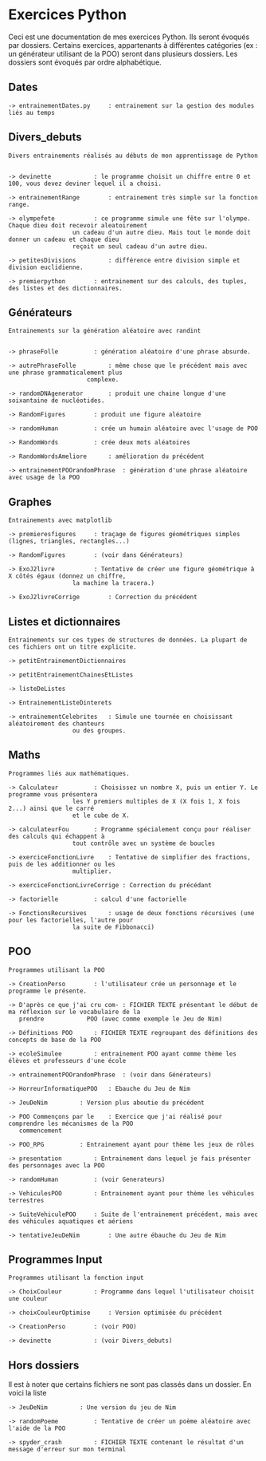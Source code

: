 # Exercices Python

Ceci est une documentation de mes exercices Python. Ils seront évoqués par dossiers. Certains exercices, appartenants à différentes
catégories (ex : un générateur utilisant de la POO) seront dans plusieurs dossiers. Les dossiers sont évoqués par ordre alphabétique.


## Dates

	-> entrainementDates.py 	: entrainement sur la gestion des modules liés au temps


## Divers_debuts

	Divers entrainements réalisés au débuts de mon apprentissage de Python


	-> devinette 			: le programme choisit un chiffre entre 0 et 100, vous devez deviner lequel il a choisi.

	-> entrainementRange 		: entrainement très simple sur la fonction range.

	-> olympefete 			: ce programme simule une fête sur l'olympe. Chaque dieu doit recevoir aleatoirement
 				  	  un cadeau d'un autre dieu. Mais tout le monde doit donner un cadeau et chaque dieu
				  	  reçoit un seul cadeau d'un autre dieu.

	-> petitesDivisions 		: différence entre division simple et division euclidienne.

	-> premierpython 		: entrainement sur des calculs, des tuples, des listes et des dictionnaires.


## Générateurs

	Entrainements sur la génération aléatoire avec randint


	-> phraseFolle 			: génération aléatoire d'une phrase absurde.

	-> autrePhraseFolle 		: même chose que le précédent mais avec une phrase grammaticalement plus
			      	  	  complexe.

	-> randomDNAgenerator 		: produit une chaine longue d'une soixantaine de nucléotides.

	-> RandomFigures 		: produit une figure aléatoire

	-> randomHuman 			: crée un humain aléatoire avec l'usage de POO

	-> RandomWords 			: crée deux mots aléatoires

	-> RandomWordsAmeliore 		: amélioration du précédent

	-> entrainementPOOrandomPhrase 	: génération d'une phrase aléatoire avec usage de la POO


## Graphes

	Entrainements avec matplotlib

	-> premieresfigures		: traçage de figures géométriques simples (lignes, triangles, rectangles...)

	-> RandomFigures		: (voir dans Générateurs)

	-> ExoJ2livre			: Tentative de créer une figure géométrique à X côtés égaux (donnez un chiffre,
					  la machine la tracera.)

	-> ExoJ2livreCorrige		: Correction du précédent


## Listes et dictionnaires

	Entrainements sur ces types de structures de données. La plupart de ces fichiers ont un titre explicite.

	-> petitEntrainementDictionnaires

	-> petitEntrainementChainesEtListes

	-> listeDeListes

	-> EntrainementListeDinterets

	-> entrainementCelebrites	: Simule une tournée en choisissant aléatoirement des chanteurs
					  ou des groupes.


## Maths

	Programmes liés aux mathématiques.

	-> Calculateur			: Choisissez un nombre X, puis un entier Y. Le programme vous présentera
					  les Y premiers multiples de X (X fois 1, X fois 2...) ainsi que le carré
					  et le cube de X.

	-> calculateurFou		: Programme spécialement conçu pour réaliser des calculs qui échappent à
					  tout contrôle avec un système de boucles

	-> exerciceFonctionLivre	: Tentative de simplifier des fractions, puis de les additionner ou les
					  multiplier.

	-> exerciceFonctionLivreCorrige : Correction du précédant

	-> factorielle			: calcul d'une factorielle

	-> FonctionsRecursives		: usage de deux fonctions récursives (une pour les factorielles, l'autre pour
					  la suite de Fibbonacci)

## POO

	Programmes utilisant la POO

	-> CreationPerso		: l'utilisateur crée un personnage et le programme le présente.

	-> D'après ce que j'ai cru com- : FICHIER TEXTE présentant le début de ma réflexion sur le vocabulaire de la
	   prendre			  POO (avec comme exemple le Jeu de Nim)

	-> Définitions POO		: FICHIER TEXTE regroupant des définitions des concepts de base de la POO

	-> ecoleSimulee			: entrainement POO ayant comme thème les élèves et professeurs d'une école

	-> entrainementPOOrandomPhrase	: (voir dans Générateurs)

	-> HorreurInformatiquePOO	: Ebauche du Jeu de Nim

	-> JeuDeNim			: Version plus aboutie du précédent

	-> POO Commençons par le	: Exercice que j'ai réalisé pour comprendre les mécanismes de la POO
	   commencement

	-> POO_RPG			: Entrainement ayant pour thème les jeux de rôles

	-> presentation			: Entrainement dans lequel je fais présenter des personnages avec la POO

	-> randomHuman			: (voir Generateurs)

	-> VehiculesPOO			: Entrainement ayant pour thème les véhicules terrestres

	-> SuiteVehiculePOO		: Suite de l'entrainement précédent, mais avec des véhicules aquatiques et aériens

	-> tentativeJeuDeNim		: Une autre ébauche du Jeu de Nim


## Programmes Input

	Programmes utilisant la fonction input

	-> ChoixCouleur			: Programme dans lequel l'utilisateur choisit une couleur

	-> choixCouleurOptimise		: Version optimisée du précédent

	-> CreationPerso		: (voir POO)

	-> devinette			: (voir Divers_debuts)

## Hors dossiers

Il est à noter que certains fichiers ne sont pas classés dans un dossier. En voici la liste

	-> JeuDeNim			: Une version du jeu de Nim

	-> randomPoeme			: Tentative de créer un poème aléatoire avec l'aide de la POO

	-> spyder_crash			: FICHIER TEXTE contenant le résultat d'un message d'erreur sur mon terminal

